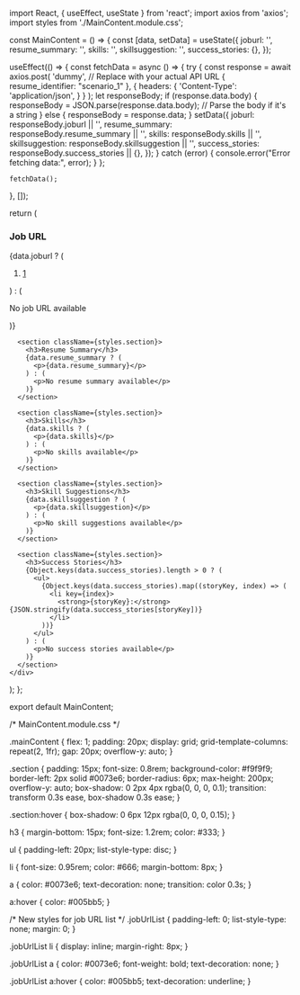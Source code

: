 import React, { useEffect, useState } from 'react';
import axios from 'axios';
import styles from './MainContent.module.css';

const MainContent = () => {
  const [data, setData] = useState({
    joburl: '',
    resume_summary: '',
    skills: '',
    skillsuggestion: '',
    success_stories: {},
  });

  useEffect(() => {
    const fetchData = async () => {
      try {
        const response = await axios.post(
          'dummy',  // Replace with your actual API URL
          { resume_identifier: "scenario_1" },
          {
            headers: {
              'Content-Type': 'application/json',
            }
          }
        );
        let responseBody;
        if (response.data.body) {
          responseBody = JSON.parse(response.data.body); // Parse the body if it's a string
        } else {
          responseBody = response.data;
        }
        setData({
          joburl: responseBody.joburl || '',
          resume_summary: responseBody.resume_summary || '',
          skills: responseBody.skills || '',
          skillsuggestion: responseBody.skillsuggestion || '',
          success_stories: responseBody.success_stories || {},
        });
      } catch (error) {
        console.error("Error fetching data:", error);
      }
    };

    fetchData();
  }, []);

  return (
    <div className={styles.mainContent}>
      <section className={styles.section}>
        <h3>Job URL</h3>
        {data.joburl ? (
          <ol className={styles.jobUrlList}>
            <li>
              <a href={data.joburl} target="_blank" rel="noopener noreferrer">1</a>
            </li>
          </ol>
        ) : (
          <p>No job URL available</p>
        )}
      </section>

      <section className={styles.section}>
        <h3>Resume Summary</h3>
        {data.resume_summary ? (
          <p>{data.resume_summary}</p>
        ) : (
          <p>No resume summary available</p>
        )}
      </section>

      <section className={styles.section}>
        <h3>Skills</h3>
        {data.skills ? (
          <p>{data.skills}</p> 
        ) : (
          <p>No skills available</p>
        )}
      </section>

      <section className={styles.section}>
        <h3>Skill Suggestions</h3>
        {data.skillsuggestion ? (
          <p>{data.skillsuggestion}</p>  
        ) : (
          <p>No skill suggestions available</p>
        )}
      </section>

      <section className={styles.section}>
        <h3>Success Stories</h3>
        {Object.keys(data.success_stories).length > 0 ? (
          <ul>
            {Object.keys(data.success_stories).map((storyKey, index) => (
              <li key={index}>
                <strong>{storyKey}:</strong> {JSON.stringify(data.success_stories[storyKey])}
              </li>
            ))}
          </ul>
        ) : (
          <p>No success stories available</p>
        )}
      </section>
    </div>
  );
};

export default MainContent;




/* MainContent.module.css */

.mainContent {
  flex: 1;
  padding: 20px;
  display: grid;
  grid-template-columns: repeat(2, 1fr);
  gap: 20px;
  overflow-y: auto;
}

.section {
  padding: 15px;
  font-size: 0.8rem;
  background-color: #f9f9f9;
  border-left: 2px solid #0073e6;
  border-radius: 6px;
  max-height: 200px;
  overflow-y: auto;
  box-shadow: 0 2px 4px rgba(0, 0, 0, 0.1);
  transition: transform 0.3s ease, box-shadow 0.3s ease;
}

.section:hover {
  box-shadow: 0 6px 12px rgba(0, 0, 0, 0.15);
}

h3 {
  margin-bottom: 15px;
  font-size: 1.2rem;
  color: #333;
}

ul {
  padding-left: 20px;
  list-style-type: disc;
}

li {
  font-size: 0.95rem;
  color: #666;
  margin-bottom: 8px;
}

a {
  color: #0073e6;
  text-decoration: none;
  transition: color 0.3s;
}

a:hover {
  color: #005bb5;
}

/* New styles for job URL list */
.jobUrlList {
  padding-left: 0;
  list-style-type: none;
  margin: 0;
}

.jobUrlList li {
  display: inline;
  margin-right: 8px;
}

.jobUrlList a {
  color: #0073e6;
  font-weight: bold;
  text-decoration: none;
}

.jobUrlList a:hover {
  color: #005bb5;
  text-decoration: underline;
}
